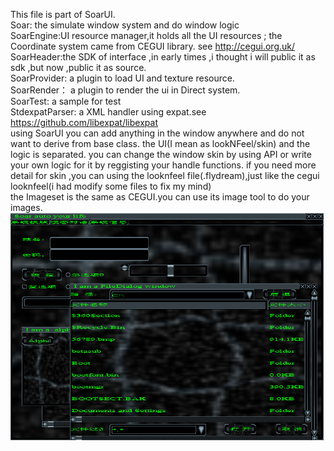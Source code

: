 This file is part of SoarUI.  
Soar: the simulate window system and do window logic   
SoarEngine:UI resource manager,it holds all the UI resources ; the Coordinate system came from CEGUI library. see http://cegui.org.uk/  
SoarHeader:the SDK of interface ,in early times ,i thought i will public it as sdk ,but now ,public it as source.   
SoarProvider: a plugin to load UI and texture resource.  
SoarRender： a plugin to render the ui in Direct system.  
SoarTest: a sample for test  
StdexpatParser: a XML handler using expat.see https://github.com/libexpat/libexpat  
using SoarUI you can add anything in the window anywhere and do not want to derive from base class. the UI(I mean as lookNFeel/skin) and the logic is separated. you can change the window skin by using API or write your own logic for it by reggisting your handle functions. if you need more detail for skin ,you can using the looknfeel file(.flydream),just like the cegui looknfeel(i had modify some files to fix my mind)   
the Imageset is the same as CEGUI.you can use its image tool to do your images.    
![image](https://raw.githubusercontent.com/SoarUI/SoarUI/21611491c7ca6158a36069a4d193f04e516939b6/readme.PNG)

